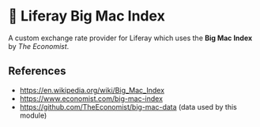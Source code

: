 # 🍔 Liferay Big Mac Index

A custom exchange rate provider for Liferay which uses the **Big Mac Index** by *The Economist*.

## References

- https://en.wikipedia.org/wiki/Big_Mac_Index
- https://www.economist.com/big-mac-index
- https://github.com/TheEconomist/big-mac-data (data used by this module)